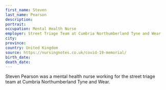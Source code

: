 ```yaml
---
first_name: Steven
last_name: Pearson
description: 
portrait: 
occupation: Mental Health Nurse
employer: Street Triage Team at Cumbria Northumberland Tyne and Wear
city: 
province: 
country: United Kingdom
source: https://nursingnotes.co.uk/covid-19-memorial/
birth_date: 
death_date: 
---
```


Steven Pearson was a mental health nurse working for the street triage team at Cumbria Northumberland Tyne and Wear.

